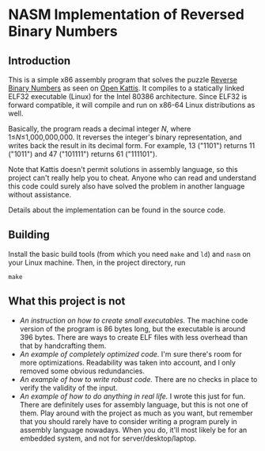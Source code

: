 NASM Implementation of Reversed Binary Numbers
==============================================
Introduction
------------
This is a simple x86 assembly program that solves the puzzle [Reverse
Binary Numbers](https://open.kattis.com/problems/reversebinary) as seen
on [Open Kattis](https://open.kattis.com/). It compiles to a statically
linked ELF32 executable (Linux) for the Intel 80386 architecture. Since
ELF32 is forward compatible, it will compile and run on x86-64 Linux
distributions as well.

Basically, the program reads a decimal integer _N_, where
1≤_N_≤1,000,000,000. It reverses the integer's binary representation,
and writes back the result in its decimal form. For example, 13 ("1101")
returns 11 ("1011") and 47 ("101111") returns 61 ("111101").

Note that Kattis doesn't permit solutions in assembly language, so this
project can't really help you to cheat. Anyone who can read and
understand this code could surely also have solved the problem in
another language without assistance.

Details about the implementation can be found in the source code.

Building
--------
Install the basic build tools (from which you need `make` and `ld`) and
`nasm` on your Linux machine. Then, in the project directory, run

```
make
```

What this project is not
------------------------
* _An instruction on how to create small executables._ The machine code
  version of the program is 86 bytes long, but the executable is around
  396 bytes. There are ways to create ELF files with less overhead than
  that by handcrafting them.
* _An example of completely optimized code._ I'm sure there's room for
  more optimizations. Readability was taken into account, and I only
  removed some obvious redundancies.
* _An example of how to write robust code._ There are no checks in place
  to verify the validity of the input.
* _An example of how to do anything in real life._ I wrote this just for
  fun. There are definitely uses for assembly language, but this is not
  one of them. Play around with the project as much as you want, but
  remember that you should rarely have to consider writing a program
  purely in assembly language nowadays. When you do, it'll most likely
  be for an embedded system, and not for server/desktop/laptop.
